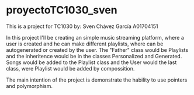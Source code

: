 # proyectoTC1030_sven
This is a project for TC1030 by:
Sven Chávez García A01704151


In this project I'll be creating an simple music streaming platform, where a user is created and he can make different playlists, where can be autogenerated or created by the user. The "Father" class would be Playlists and the inheritence would be in the classes Personalized and Generated. Songs would be added to the Playlist class and the User would the last class, were Playlist would be added by compossition. 

The main intention of the project is demonstrate the hability to use pointers and polymorphism. 
